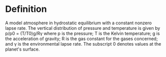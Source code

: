 # Definition

A model atmosphere in hydrostatic equilibrium with a constant nonzero
lapse rate. The vertical distribution of pressure and temperature is
given by p/p0 = (T/T0)g/Rγ where p is the pressure; T is the Kelvin
temperature; g is the acceleration of gravity; R is the gas constant for
the gases concerned; and γ is the environmental lapse rate. The
subscript 0 denotes values at the planet's surface.
